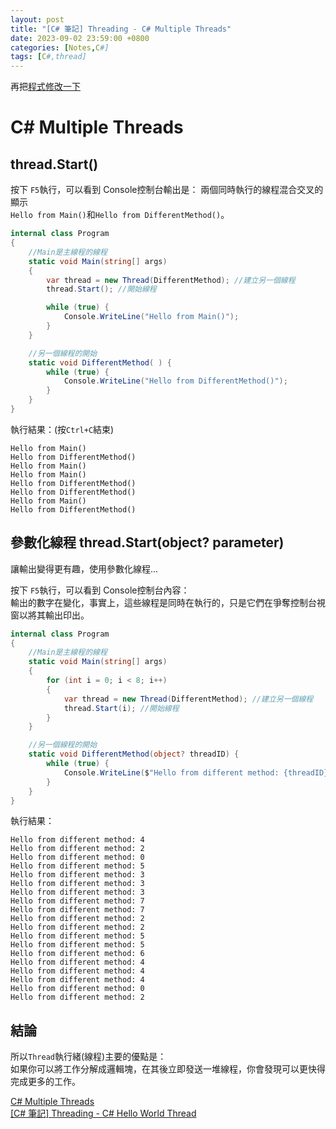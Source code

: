 ```yaml
---
layout: post
title: "[C# 筆記] Threading - C# Multiple Threads"
date: 2023-09-02 23:59:00 +0800
categories: [Notes,C#]
tags: [C#,thread]
---
```


再把[程式修改一下](https://riivalin.github.io/posts/2023/09/c-sharp-hello-world-thread/)

# C# Multiple Threads
## thread.Start()

按下 `F5`執行，可以看到 Console控制台輸出是：
兩個同時執行的線程混合交叉的顯示    
`Hello from Main()`和`Hello from DifferentMethod()`。

```c#
internal class Program
{
    //Main是主線程的線程
    static void Main(string[] args)
    {
        var thread = new Thread(DifferentMethod); //建立另一個線程
        thread.Start(); //開始線程

        while (true) {
            Console.WriteLine("Hello from Main()");
        }
    }

    //另一個線程的開始
    static void DifferentMethod( ) {
        while (true) {
            Console.WriteLine("Hello from DifferentMethod()");
        }
    }
}
```

執行結果：(按`Ctrl+C`結束)

```console
Hello from Main()
Hello from DifferentMethod()
Hello from Main()
Hello from Main()
Hello from DifferentMethod()
Hello from DifferentMethod()
Hello from Main()
Hello from DifferentMethod()

```

## 參數化線程 thread.Start(object? parameter)

讓輸出變得更有趣，使用參數化線程...        

按下 `F5`執行，可以看到 Console控制台內容：     
輸出的數字在變化，事實上，這些線程是同時在執行的，只是它們在爭奪控制台視窗以將其輸出印出。

```c#
internal class Program
{
    //Main是主線程的線程
    static void Main(string[] args)
    {
        for (int i = 0; i < 8; i++)
        {
            var thread = new Thread(DifferentMethod); //建立另一個線程
            thread.Start(i); //開始線程
        }
    }

    //另一個線程的開始
    static void DifferentMethod(object? threadID) {
        while (true) {
            Console.WriteLine($"Hello from different method: {threadID}");
        }
    }
}
```

執行結果：

```console
Hello from different method: 4
Hello from different method: 2
Hello from different method: 0
Hello from different method: 5
Hello from different method: 3
Hello from different method: 3
Hello from different method: 3
Hello from different method: 7
Hello from different method: 7
Hello from different method: 2
Hello from different method: 2
Hello from different method: 5
Hello from different method: 5
Hello from different method: 6
Hello from different method: 4
Hello from different method: 4
Hello from different method: 4
Hello from different method: 0
Hello from different method: 2
```

## 結論

所以`Thread`執行緒(線程)主要的優點是：      
如果你可以將工作分解成邏輯塊，在其後立即發送一堆線程，你會發現可以更快得完成更多的工作。


[C# Multiple Threads](https://youtu.be/_HO86JjtB2c)     
[[C# 筆記] Threading - C# Hello World Thread](https://riivalin.github.io/posts/2023/09/c-sharp-hello-world-thread/)
